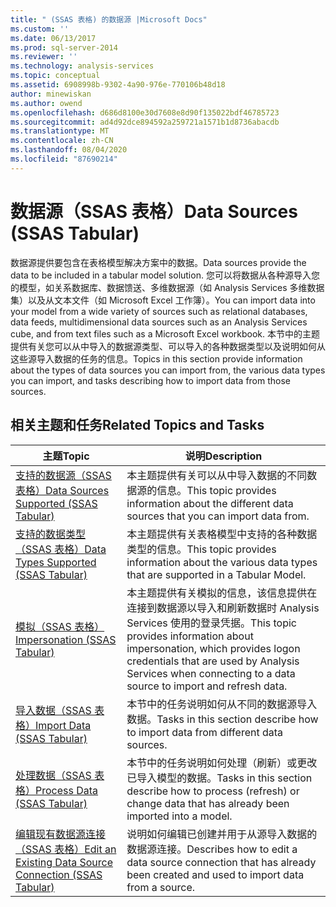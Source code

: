 ```yaml
---
title: " (SSAS 表格) 的数据源 |Microsoft Docs"
ms.custom: ''
ms.date: 06/13/2017
ms.prod: sql-server-2014
ms.reviewer: ''
ms.technology: analysis-services
ms.topic: conceptual
ms.assetid: 6908998b-9302-4a90-976e-770106b48d18
author: minewiskan
ms.author: owend
ms.openlocfilehash: d686d8100e30d7608e8d90f135022bdf46785723
ms.sourcegitcommit: ad4d92dce894592a259721a1571b1d8736abacdb
ms.translationtype: MT
ms.contentlocale: zh-CN
ms.lasthandoff: 08/04/2020
ms.locfileid: "87690214"
---
```

# <a name="data-sources-ssas-tabular"></a><span data-ttu-id="50169-102">数据源（SSAS 表格）</span><span class="sxs-lookup"><span data-stu-id="50169-102">Data Sources (SSAS Tabular)</span></span>
  <span data-ttu-id="50169-103">数据源提供要包含在表格模型解决方案中的数据。</span><span class="sxs-lookup"><span data-stu-id="50169-103">Data sources provide the data to be included in a tabular model solution.</span></span> <span data-ttu-id="50169-104">您可以将数据从各种源导入您的模型，如关系数据库、数据馈送、多维数据源（如 Analysis Services 多维数据集）以及从文本文件（如 Microsoft Excel 工作簿）。</span><span class="sxs-lookup"><span data-stu-id="50169-104">You can import data into your model from a wide variety of sources such as relational databases, data feeds, multidimensional data sources such as an Analysis Services cube, and from text files such as a Microsoft Excel workbook.</span></span> <span data-ttu-id="50169-105">本节中的主题提供有关您可以从中导入的数据源类型、可以导入的各种数据类型以及说明如何从这些源导入数据的任务的信息。</span><span class="sxs-lookup"><span data-stu-id="50169-105">Topics in this section provide information about the types of data sources you can import from, the various data types you can import, and tasks describing how to import data from those sources.</span></span>  
  
## <a name="related-topics-and-tasks"></a><span data-ttu-id="50169-106">相关主题和任务</span><span class="sxs-lookup"><span data-stu-id="50169-106">Related Topics and Tasks</span></span>  
  
|<span data-ttu-id="50169-107">主题</span><span class="sxs-lookup"><span data-stu-id="50169-107">Topic</span></span>|<span data-ttu-id="50169-108">说明</span><span class="sxs-lookup"><span data-stu-id="50169-108">Description</span></span>|  
|-----------|-----------------|  
|[<span data-ttu-id="50169-109">支持的数据源（SSAS 表格）</span><span class="sxs-lookup"><span data-stu-id="50169-109">Data Sources Supported &#40;SSAS Tabular&#41;</span></span>](tabular-models/data-sources-supported-ssas-tabular.md)|<span data-ttu-id="50169-110">本主题提供有关可以从中导入数据的不同数据源的信息。</span><span class="sxs-lookup"><span data-stu-id="50169-110">This topic provides information about the different data sources that you can import data from.</span></span>|  
|[<span data-ttu-id="50169-111">支持的数据类型（SSAS 表格）</span><span class="sxs-lookup"><span data-stu-id="50169-111">Data Types Supported &#40;SSAS Tabular&#41;</span></span>](tabular-models/data-types-supported-ssas-tabular.md)|<span data-ttu-id="50169-112">本主题提供有关表格模型中支持的各种数据类型的信息。</span><span class="sxs-lookup"><span data-stu-id="50169-112">This topic provides information about the various data types that are supported in a Tabular Model.</span></span>|  
|[<span data-ttu-id="50169-113">模拟（SSAS 表格）</span><span class="sxs-lookup"><span data-stu-id="50169-113">Impersonation &#40;SSAS Tabular&#41;</span></span>](tabular-models/impersonation-ssas-tabular.md)|<span data-ttu-id="50169-114">本主题提供有关模拟的信息，该信息提供在连接到数据源以导入和刷新数据时 Analysis Services 使用的登录凭据。</span><span class="sxs-lookup"><span data-stu-id="50169-114">This topic provides information about impersonation, which provides logon credentials that are used by Analysis Services when connecting to a data source to import and refresh data.</span></span>|  
|[<span data-ttu-id="50169-115">导入数据（SSAS 表格）</span><span class="sxs-lookup"><span data-stu-id="50169-115">Import Data &#40;SSAS Tabular&#41;</span></span>](import-data-ssas-tabular.md)|<span data-ttu-id="50169-116">本节中的任务说明如何从不同的数据源导入数据。</span><span class="sxs-lookup"><span data-stu-id="50169-116">Tasks in this section describe how to import data from different data sources.</span></span>|  
|[<span data-ttu-id="50169-117">处理数据（SSAS 表格）</span><span class="sxs-lookup"><span data-stu-id="50169-117">Process Data &#40;SSAS Tabular&#41;</span></span>](process-data-ssas-tabular.md)|<span data-ttu-id="50169-118">本节中的任务说明如何处理（刷新）或更改已导入模型的数据。</span><span class="sxs-lookup"><span data-stu-id="50169-118">Tasks in this section describe how to process (refresh) or change data that has already been imported into a model.</span></span>|  
|[<span data-ttu-id="50169-119">编辑现有数据源连接（SSAS 表格）</span><span class="sxs-lookup"><span data-stu-id="50169-119">Edit an Existing Data Source Connection &#40;SSAS Tabular&#41;</span></span>](edit-an-existing-data-source-connection-ssas-tabular.md)|<span data-ttu-id="50169-120">说明如何编辑已创建并用于从源导入数据的数据源连接。</span><span class="sxs-lookup"><span data-stu-id="50169-120">Describes how to edit a data source connection that has already been created and used to import data from a source.</span></span>|  
  
  
